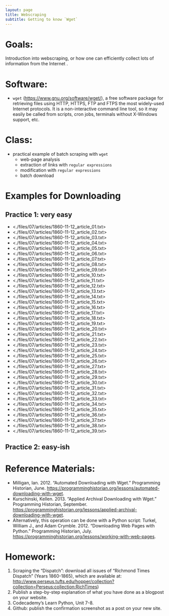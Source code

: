 ```yaml
---
layout: page
title: Webscraping
subtitle: Getting to know `Wget`
---
```


# Goals:

Introduction into webscraping, or how one can efficiently collect lots of information from the Internet .


# Software:

* `wget` (<https://www.gnu.org/software/wget/>), a free software package for retrieving files using HTTP, HTTPS, FTP and FTPS the most widely-used Internet protocols. It is a non-interactive command line tool, so it may easily be called from scripts, cron jobs, terminals without X-Windows support, etc.


# Class:

* practical example of batch scraping with `wget`
	* web-page analysis
	* extraction of links with `regular expressions`
	* modification with `regular expressions`
	* batch download

# Examples for Downloading

## Practice 1: very easy

* <./files/07/articles/1860-11-12_article_01.txt>
* <./files/07/articles/1860-11-12_article_02.txt>
* <./files/07/articles/1860-11-12_article_03.txt>
* <./files/07/articles/1860-11-12_article_04.txt>
* <./files/07/articles/1860-11-12_article_05.txt>
* <./files/07/articles/1860-11-12_article_06.txt>
* <./files/07/articles/1860-11-12_article_07.txt>
* <./files/07/articles/1860-11-12_article_08.txt>
* <./files/07/articles/1860-11-12_article_09.txt>
* <./files/07/articles/1860-11-12_article_10.txt>
* <./files/07/articles/1860-11-12_article_11.txt>
* <./files/07/articles/1860-11-12_article_12.txt>
* <./files/07/articles/1860-11-12_article_13.txt>
* <./files/07/articles/1860-11-12_article_14.txt>
* <./files/07/articles/1860-11-12_article_15.txt>
* <./files/07/articles/1860-11-12_article_16.txt>
* <./files/07/articles/1860-11-12_article_17.txt>
* <./files/07/articles/1860-11-12_article_18.txt>
* <./files/07/articles/1860-11-12_article_19.txt>
* <./files/07/articles/1860-11-12_article_20.txt>
* <./files/07/articles/1860-11-12_article_21.txt>
* <./files/07/articles/1860-11-12_article_22.txt>
* <./files/07/articles/1860-11-12_article_23.txt>
* <./files/07/articles/1860-11-12_article_24.txt>
* <./files/07/articles/1860-11-12_article_25.txt>
* <./files/07/articles/1860-11-12_article_26.txt>
* <./files/07/articles/1860-11-12_article_27.txt>
* <./files/07/articles/1860-11-12_article_28.txt>
* <./files/07/articles/1860-11-12_article_29.txt>
* <./files/07/articles/1860-11-12_article_30.txt>
* <./files/07/articles/1860-11-12_article_31.txt>
* <./files/07/articles/1860-11-12_article_32.txt>
* <./files/07/articles/1860-11-12_article_33.txt>
* <./files/07/articles/1860-11-12_article_34.txt>
* <./files/07/articles/1860-11-12_article_35.txt>
* <./files/07/articles/1860-11-12_article_36.txt>
* <./files/07/articles/1860-11-12_article_37.txt>
* <./files/07/articles/1860-11-12_article_38.txt>
* <./files/07/articles/1860-11-12_article_39.txt>

## Practice 2: easy-ish



# Reference Materials:

* Milligan, Ian. 2012. “Automated Downloading with Wget.” Programming Historian, June. <https://programminghistorian.org/lessons/automated-downloading-with-wget>.
* Kurschinski, Kellen. 2013. “Applied Archival Downloading with Wget.” Programming Historian, September. <https://programminghistorian.org/lessons/applied-archival-downloading-with-wget>.
* Alternatively, this operation can be done with a Python script: Turkel, William J., and Adam Crymble. 2012. “Downloading Web Pages with Python.” Programming Historian, July. <https://programminghistorian.org/lessons/working-with-web-pages>.


# Homework:

1. Scraping the “Dispatch”: download all issues of “Richmond Times Dispatch” (Years 1860-1865), which are available at: <http://www.perseus.tufts.edu/hopper/collection?collection=Perseus:collection:RichTimes>)
2. Publish a step-by-step explanation of what you have done as a blogpost on your website.
3. Codecademy’s Learn Python, Unit 7-8.
4. Github: publish the confirmation screenshot as a post on your new site.
